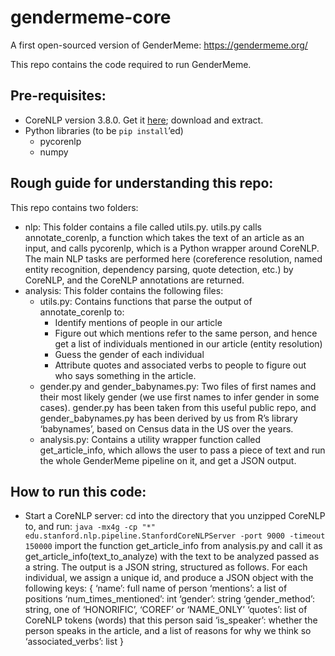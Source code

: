 # gendermeme-core
A first open-sourced version of GenderMeme: https://gendermeme.org/

This repo contains the code required to run GenderMeme. 

## Pre-requisites:

- CoreNLP version 3.8.0. 
Get it [here](https://stanfordnlp.github.io/CoreNLP/); download and extract.
- Python libraries (to be `pip install`’ed)
  - pycorenlp
  - numpy

## Rough guide for understanding this repo:

This repo contains two folders:
- nlp: This folder contains a file called utils.py. utils.py calls annotate_corenlp, a function which takes the text of an article as an input, and calls pycorenlp, which is a Python wrapper around CoreNLP. The main NLP tasks are performed here (coreference resolution, named entity recognition, dependency parsing, quote detection, etc.) by CoreNLP, and the CoreNLP annotations are returned.
- analysis: This folder contains the following files:
  - utils.py: Contains functions that parse the output of annotate_corenlp to:
    - Identify mentions of people in our article 
    - Figure out which mentions refer to the same person, and hence get a list of individuals mentioned in our article (entity resolution)
    - Guess the gender of each individual
    - Attribute quotes and associated verbs to people to figure out who says something in the article.
  - gender.py and gender_babynames.py: Two files of first names and their most likely gender (we use first names to infer gender in some cases). gender.py has been taken from this useful public repo, and gender_babynames.py has been derived by us from R’s library ‘babynames’, based on Census data in the US over the years. 
  - analysis.py: Contains a utility wrapper function called get_article_info, which allows the user to pass a piece of text and run the whole GenderMeme pipeline on it, and get a JSON output.

## How to run this code:

- Start a CoreNLP server:
cd into the directory that you unzipped CoreNLP to, and run:
`java -mx4g -cp "*" edu.stanford.nlp.pipeline.StanfordCoreNLPServer -port 9000 -timeout 150000`
import the function get_article_info from analysis.py and call it as get_article_info(text_to_analyze) with the text to be analyzed passed as a string.
The output is a JSON string, structured as follows. For each individual, we assign a unique id, and produce a JSON object with the following keys: 
{
‘name’: full name of person
‘mentions’: a list of positions 
‘num_times_mentioned’: int
‘gender’: string
‘gender_method’: string, one of ‘HONORIFIC’, ‘COREF’ or ‘NAME_ONLY’
‘quotes’: list of CoreNLP tokens (words) that this person said
‘is_speaker’: whether the person speaks in the article, and a list of reasons for why we think so
‘associated_verbs’: list
}
